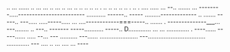 .. ... ...... .. ... ... .. ... .. ... .. .. .. .. .. . .. .. .. .. .. . .. . .... 
..... ...
--.. .......
... --------.....------------------------
........... ------.. -----
.........-------------
.. ....... -----.. 
---..... .....-----..... 
... ....------------===-----.. ....... . 
--------------___... ---........ .. ---.. -------
-----........... -----.. D............. 
... ... ............. . ----...... -----...... ..... --... ---
.......... ---...... 
...................... 
---................................. 
............. ---
.... 
.. 
... ....    ... ----
